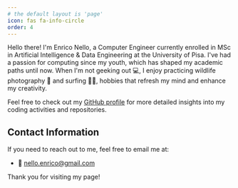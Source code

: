 ```yaml
---
# the default layout is 'page'
icon: fas fa-info-circle
order: 4
---
```


<!-- > Add Markdown syntax content to file `_tabs/about.md`{: .filepath } and it will show up on this page.
 {: .prompt-tip }-->

Hello there! I'm Enrico Nello, a Computer Engineer currently enrolled in MSc in Artificial Intelligence & Data Engineering at the University of Pisa. I've had a passion for computing since my youth, which has shaped my academic paths until now. When I'm not geeking out 💻, I enjoy practicing wildlife photography 📸 and surfing 🏄‍♂️, hobbies that refresh my mind and enhance my creativity.

Feel free to check out my [GitHub profile](https://github.com/enricollen) for more detailed insights into my coding activities and repositories.

## Contact Information

If you need to reach out to me, feel free to email me at:
- 📧 nello.enrico@gmail.com

Thank you for visiting my page!